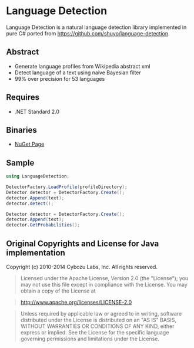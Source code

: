 # Language Detection

Language Detection is a natural language detection library implemented in pure C#
ported from https://github.com/shuyo/language-detection.

## Abstract

  * Generate language profiles from Wikipedia abstract xml
  * Detect language of a text using naive Bayesian filter
  * 99% over precision for 53 languages

## Requires

  * .NET Standard 2.0

## Binaries

  * [NuGet Page](https://www.nuget.org/packages/BrokenEgg.LanguageDetection)

## Sample

```csharp
using LanguageDetection;

DetectorFactory.LoadProfile(profileDirectory);
Detector detector = DetectorFactory.Create();
detector.Append(text);
detector.detect();

Detector detector = DetectorFactory.Create();
detector.Append(text);
detector.GetProbabilities();
```

## Original Copyrights and License for Java implementation

Copyright (c) 2010-2014 Cybozu Labs, Inc. All rights reserved.

> Licensed under the Apache License, Version 2.0 (the "License");
> you may not use this file except in compliance with the License.
> You may obtain a copy of the License at

> http://www.apache.org/licenses/LICENSE-2.0

> Unless required by applicable law or agreed to in writing, software
> distributed under the License is distributed on an "AS IS" BASIS,
> WITHOUT WARRANTIES OR CONDITIONS OF ANY KIND, either express or implied.
> See the License for the specific language governing permissions and
> limitations under the License.